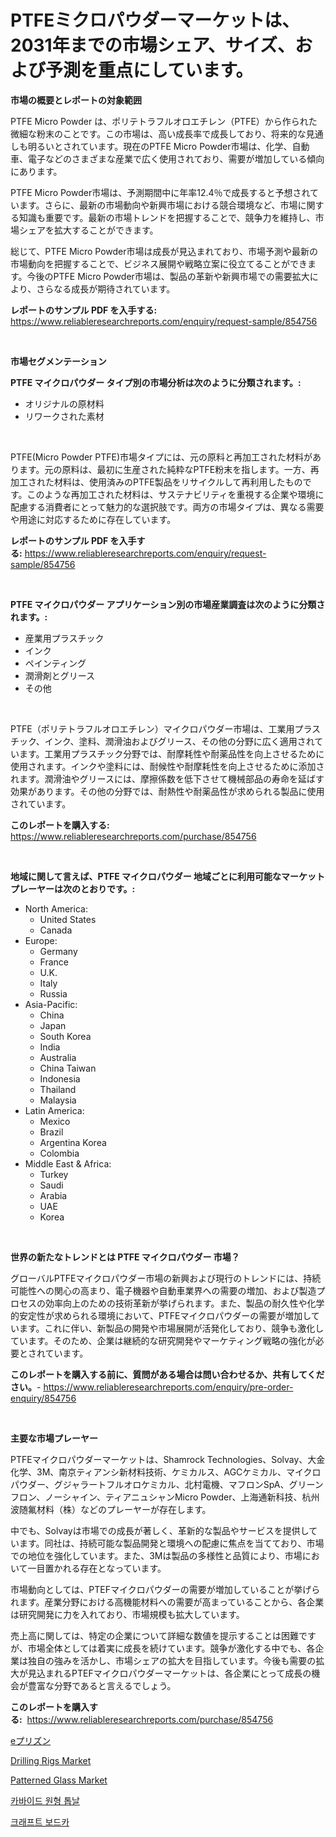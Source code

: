 <p><h1>PTFEミクロパウダーマーケットは、2031年までの市場シェア、サイズ、および予測を重点にしています。</h1></p><p><strong>市場の概要とレポートの対象範囲</strong></p>
<p><p>PTFE Micro Powder は、ポリテトラフルオロエチレン（PTFE）から作られた微細な粉末のことです。この市場は、高い成長率で成長しており、将来的な見通しも明るいとされています。現在のPTFE Micro Powder市場は、化学、自動車、電子などのさまざまな産業で広く使用されており、需要が増加している傾向にあります。</p><p>PTFE Micro Powder市場は、予測期間中に年率12.4％で成長すると予想されています。さらに、最新の市場動向や新興市場における競合環境など、市場に関する知識も重要です。最新の市場トレンドを把握することで、競争力を維持し、市場シェアを拡大することができます。</p><p>総じて、PTFE Micro Powder市場は成長が見込まれており、市場予測や最新の市場動向を把握することで、ビジネス展開や戦略立案に役立てることができます。今後のPTFE Micro Powder市場は、製品の革新や新興市場での需要拡大により、さらなる成長が期待されています。</p></p>
<p><strong>レポートのサンプル PDF を入手する:</strong> <a href="https://www.reliableresearchreports.com/enquiry/request-sample/854756">https://www.reliableresearchreports.com/enquiry/request-sample/854756</a></p>
<p>&nbsp;</p>
<p><strong>市場セグメンテーション</strong></p>
<p><strong>PTFE マイクロパウダー タイプ別の市場分析は次のように分類されます。:</strong></p>
<p><ul><li>オリジナルの原材料</li><li>リワークされた素材</li></ul></p>
<p>&nbsp;</p>
<p><p>PTFE(Micro Powder PTFE)市場タイプには、元の原料と再加工された材料があります。元の原料は、最初に生産された純粋なPTFE粉末を指します。一方、再加工された材料は、使用済みのPTFE製品をリサイクルして再利用したものです。このような再加工された材料は、サステナビリティを重視する企業や環境に配慮する消費者にとって魅力的な選択肢です。両方の市場タイプは、異なる需要や用途に対応するために存在しています。</p></p>
<p><strong>レポートのサンプル PDF を入手する:</strong>&nbsp;<a href="https://www.reliableresearchreports.com/enquiry/request-sample/854756">https://www.reliableresearchreports.com/enquiry/request-sample/854756</a></p>
<p>&nbsp;</p>
<p><strong> PTFE マイクロパウダー アプリケーション別の市場産業調査は次のように分類されます。:</strong></p>
<p><ul><li>産業用プラスチック</li><li>インク</li><li>ペインティング</li><li>潤滑剤とグリース</li><li>その他</li></ul></p>
<p>&nbsp;</p>
<p><p>PTFE（ポリテトラフルオロエチレン）マイクロパウダー市場は、工業用プラスチック、インク、塗料、潤滑油およびグリース、その他の分野に広く適用されています。工業用プラスチック分野では、耐摩耗性や耐薬品性を向上させるために使用されます。インクや塗料には、耐候性や耐摩耗性を向上させるために添加されます。潤滑油やグリースには、摩擦係数を低下させて機械部品の寿命を延ばす効果があります。その他の分野では、耐熱性や耐薬品性が求められる製品に使用されています。</p></p>
<p><strong>このレポートを購入する:</strong>&nbsp; <a href="https://www.reliableresearchreports.com/purchase/854756">https://www.reliableresearchreports.com/purchase/854756</a></p>
<p>&nbsp;</p>
<p><strong>地域に関して言えば、PTFE マイクロパウダー 地域ごとに利用可能なマーケットプレーヤーは次のとおりです。:</strong></p>
<p><ul>
    <li>
        North America:
        <ul>
            <li>United States</li>
            <li>Canada</li>
        </ul>
    </li>
    <li>
        Europe:
        <ul>
            <li>Germany</li>
            <li>France</li>
            <li>U.K.</li>
            <li>Italy</li>
            <li>Russia</li>
        </ul>
    </li>
    <li>
        Asia-Pacific:
        <ul>
            <li>China</li>
            <li>Japan</li>
            <li>South Korea</li>
            <li>India</li>
            <li>Australia</li>
            <li>China Taiwan</li>
            <li>Indonesia</li>
            <li>Thailand</li>
            <li>Malaysia</li>
        </ul>
    </li>
    <li>
        Latin America:
        <ul>
            <li>Mexico</li>
            <li>Brazil</li>
            <li>Argentina Korea</li>
            <li>Colombia</li>
        </ul>
    </li>
    <li>
        Middle East & Africa:
        <ul>
            <li>Turkey</li>
            <li>Saudi</li>
            <li>Arabia</li>
            <li>UAE</li>
            <li>Korea</li>
        </ul>
    </li>
    </ul></p>
<p>&nbsp;</p>
<p><strong>世界の新たなトレンドとは PTFE マイクロパウダー 市場？</strong></p>
<p><p>グローバルPTFEマイクロパウダー市場の新興および現行のトレンドには、持続可能性への関心の高まり、電子機器や自動車業界への需要の増加、および製造プロセスの効率向上のための技術革新が挙げられます。また、製品の耐久性や化学的安定性が求められる環境において、PTFEマイクロパウダーの需要が増加しています。これに伴い、新製品の開発や市場展開が活発化しており、競争も激化しています。そのため、企業は継続的な研究開発やマーケティング戦略の強化が必要とされています。</p></p>
<p><strong>このレポートを購入する前に、質問がある場合は問い合わせるか、共有してください。</strong>- <a href="https://www.reliableresearchreports.com/enquiry/pre-order-enquiry/854756">https://www.reliableresearchreports.com/enquiry/pre-order-enquiry/854756</a></p>
<p>&nbsp;</p>
<p><strong>主要な市場プレーヤー</strong></p>
<p><p>PTFEマイクロパウダーマーケットは、Shamrock Technologies、Solvay、大金化学、3M、南京ティアンシ新材料技術、ケミカルス、AGCケミカル、マイクロパウダー、グジャラートフルオロケミカル、北村電機、マフロンSpA、グリーンフロン、ノーシャイン、ティアニュシャンMicro Powder、上海通新科技、杭州波随氟材料（株）などのプレーヤーが存在します。</p><p>中でも、Solvayは市場での成長が著しく、革新的な製品やサービスを提供しています。同社は、持続可能な製品開発と環境への配慮に焦点を当てており、市場での地位を強化しています。また、3Mは製品の多様性と品質により、市場において一目置かれる存在となっています。</p><p>市場動向としては、PTEFマイクロパウダーの需要が増加していることが挙げられます。産業分野における高機能材料への需要が高まっていることから、各企業は研究開発に力を入れており、市場規模も拡大しています。</p><p>売上高に関しては、特定の企業について詳細な数値を提示することは困難ですが、市場全体としては着実に成長を続けています。競争が激化する中でも、各企業は独自の強みを活かし、市場シェアの拡大を目指しています。今後も需要の拡大が見込まれるPTEFマイクロパウダーマーケットは、各企業にとって成長の機会が豊富な分野であると言えるでしょう。</p></p>
<p><strong>このレポートを購入する:</strong>&nbsp;&nbsp;<a href="https://www.reliableresearchreports.com/purchase/854756">https://www.reliableresearchreports.com/purchase/854756</a></p>
<p><p><a href="https://medium.com/@ronaldowens626/eprison%E5%B8%82%E5%A0%B4%E3%83%A1%E3%83%88%E3%83%AA%E3%82%AF%E3%82%B9%E3%81%AE%E8%A7%A3%E8%AA%AD-%E5%B8%82%E5%A0%B4%E3%82%B7%E3%82%A7%E3%82%A2-%E3%83%88%E3%83%AC%E3%83%B3%E3%83%89-%E3%81%8A%E3%82%88%E3%81%B3%E6%88%90%E9%95%B7%E3%83%91%E3%82%BF%E3%83%BC%E3%83%B3-32c58ad9e5c1">eプリズン</a></p><p><a href="https://view.publitas.com/reportprime-1/drilling-rigs-market-challenges-opportunities-and-growth-drivers-and-major-market-players-forecasted-for-period-from-2024-2031/">Drilling Rigs Market</a></p><p><a href="https://lydian-appliance-61d.notion.site/Insights-into-Patterned-Glass-Market-Size-Analysing-Market-Share-Trends-and-Growth-from-2024-to-2-c2d4557efbeb4a79b04f0fae9c7a2aff">Patterned Glass Market</a></p><p><a href="https://medium.com/@koreycrooks2022/%ED%83%84%ED%99%94%EB%AC%BC-%EC%9B%90%ED%98%95-%ED%86%B1%EB%82%A0-%EC%8B%9C%EC%9E%A5-%EC%A0%84%EB%A7%9D-%EC%82%B0%EC%97%85-%EA%B0%9C%EC%9A%94-%EB%B0%8F-%EC%98%88%EC%B8%A1-2024%EB%85%84%EB%B6%80%ED%84%B0-2031%EB%85%84%EA%B9%8C%EC%A7%80-e6ecea605224">카바이드 원형 톱날</a></p><p><a href="https://medium.com/@koreycrooks2022/%ED%81%AC%EB%9E%98%ED%94%84%ED%8A%B8-%EB%B3%B4%EB%93%9C%EC%B9%B4-%EC%8B%9C%EC%9E%A5-%EA%B7%9C%EB%AA%A8-cagr-%ED%8A%B8%EB%A0%8C%EB%93%9C-2024-2030-cb72b3c7925c">크래프트 보드카</a></p></p>